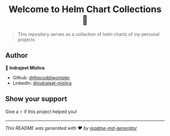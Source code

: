 <h1 align="center">Welcome to Helm Chart Collections 👋</h1>
<p>
</p>

> This repository serves as a collection of helm charts of my personal projects

## Author

👤 **Indrajeet Mishra**

* Github: [@thecoddiwompler](https://github.com/thecoddiwompler)
* LinkedIn: [@indrajeet-mishra](https://linkedin.com/in/indrajeet-mishra)

## Show your support

Give a ⭐️ if this project helped you!

***
_This README was generated with ❤️ by [readme-md-generator](https://github.com/kefranabg/readme-md-generator)_
